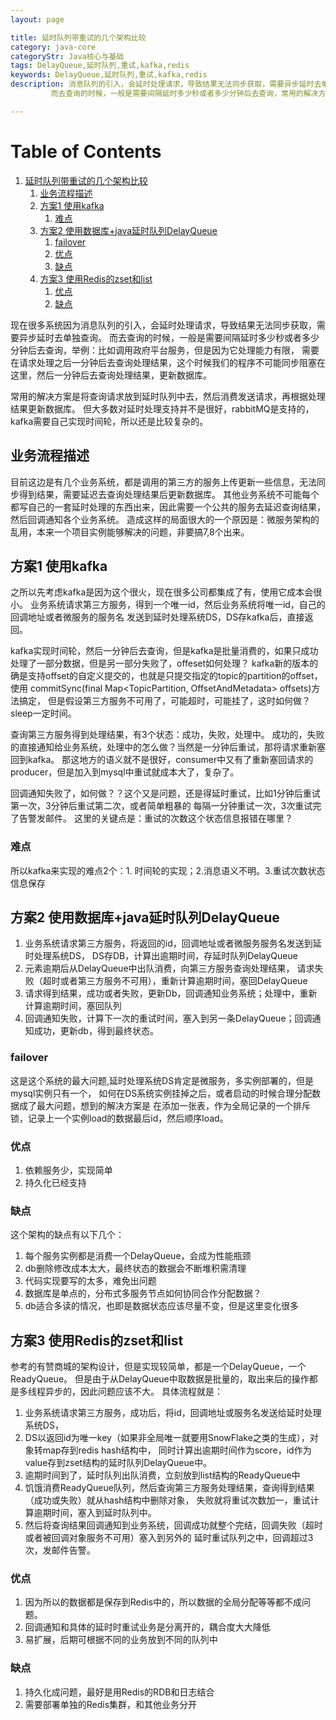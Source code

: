 ```yaml
---
layout: page

title: 延时队列带重试的几个架构比较
category: java-core
categoryStr: Java核心与基础
tags: DelayQueue,延时队列,重试,kafka,redis
keywords: DelayQueue,延时队列,重试,kafka,redis
description: 消息队列的引入，会延时处理请求，导致结果无法同步获取，需要异步延时去单独查询。
         而去查询的时候，一般是需要间隔延时多少秒或者多少分钟后去查询，常用的解决方案是将查询请求放到延时队列中去  

---
```


# Table of Contents

1.  [延时队列带重试的几个架构比较](#org60bf0a9)
    1.  [业务流程描述](#org7442942)
    2.  [方案1 使用kafka](#org29c08db)
        1.  [难点](#org03b342a)
    3.  [方案2 使用数据库+java延时队列DelayQueue](#orgf566370)
        1.  [failover](#orgaf80354)
        2.  [优点](#orgb4fc004)
        3.  [缺点](#org18bbefc)
    4.  [方案3 使用Redis的zset和list](#org5a6792e)
        1.  [优点](#orgb4247b2)
        2.  [缺点](#orgd60d709)



现在很多系统因为消息队列的引入，会延时处理请求，导致结果无法同步获取，需要异步延时去单独查询。
而去查询的时候，一般是需要间隔延时多少秒或者多少分钟后去查询，举例：比如调用政府平台服务，但是因为它处理能力有限，
需要在请求处理之后一分钟后去查询处理结果，这个时候我们的程序不可能同步阻塞在这里，然后一分钟后去查询处理结果，更新数据库。

常用的解决方案是将查询请求放到延时队列中去，然后消费发送请求，再根据处理结果更新数据库。
但大多数对延时处理支持并不是很好，rabbitMQ是支持的，kafka需要自己实现时间轮，所以还是比较复杂的。


<a id="org7442942"></a>

## 业务流程描述

目前这边是有几个业务系统，都是调用的第三方的服务上传更新一些信息，无法同步得到结果，需要延迟去查询处理结果后更新数据库。
其他业务系统不可能每个都写自己的一套延时处理的东西出来，因此需要一个公共的服务去延迟查询结果，然后回调通知各个业务系统。
造成这样的局面很大的一个原因是：微服务架构的乱用，本来一个项目实例能够解决的问题，非要搞7,8个出来。


<a id="org29c08db"></a>

## 方案1 使用kafka

之所以先考虑kafka是因为这个很火，现在很多公司都集成了有，使用它成本会很小。
业务系统请求第三方服务，得到一个唯一id，然后业务系统将唯一id，自己的回调地址或者微服务的服务名
发送到延时处理系统DS，DS存kafka后，直接返回。

kafka实现时间轮，然后一分钟后去查询，但是kafka是批量消费的，如果只成功处理了一部分数据，但是另一部分失败了，offeset如何处理？
kafka新的版本的确是支持offset的自定义提交的，也就是只提交指定的topic的partition的offset，使用
commitSync(final Map<TopicPartition, OffsetAndMetadata> offsets)方法搞定，
但是假设第三方服务不可用了，可能超时，可能挂了，这时如何做？sleep一定时间。

查询第三方服务得到处理结果，有3个状态：成功，失败，处理中。
成功的，失败的直接通知给业务系统，处理中的怎么做？当然是一分钟后重试，那将请求重新塞回到kafka。
那这地方的语义就不是很好，consumer中又有了重新塞回请求的producer，但是加入到mysql中重试就成本大了，复杂了。

回调通知失败了，如何做？？这个又是问题，还是得延时重试，比如1分钟后重试第一次，3分钟后重试第二次，或者简单粗暴的
每隔一分钟重试一次，3次重试完了告警发邮件。
这里的关键点是：重试的次数这个状态信息报错在哪里？


<a id="org03b342a"></a>

### 难点

所以kafka来实现的难点2个：1. 时间轮的实现；2.消息语义不明。3.重试次数状态信息保存


<a id="orgf566370"></a>

## 方案2 使用数据库+java延时队列DelayQueue

1.  业务系统请求第三方服务，将返回的id，回调地址或者微服务服务名发送到延时处理系统DS，
    DS存DB，计算出逾期时间，存延时队列DelayQueue
2.  元素逾期后从DelayQueue中出队消费，向第三方服务查询处理结果，
    请求失败（超时或者第三方服务不可用），重新计算逾期时间，塞回DelayQueue
3.  请求得到结果，成功或者失败，更新Db，回调通知业务系统；处理中，重新计算逾期时间，塞回队列
4.  回调通知失败，计算下一次的重试时间，塞入到另一条DelayQueue；回调通知成功，更新db，得到最终状态。


<a id="orgaf80354"></a>

### failover

这是这个系统的最大问题,延时处理系统DS肯定是微服务，多实例部署的，但是mysql实例只有一个，
如何在DS系统实例挂掉之后，或者启动的时候合理分配数据成了最大问题，想到的解决方案是
在添加一张表，作为全局记录的一个排斥锁，记录上一个实例load的数据最后id，然后顺序load。


<a id="orgb4fc004"></a>

### 优点

1.  依赖服务少，实现简单
2.  持久化已经支持


<a id="org18bbefc"></a>

### 缺点

这个架构的缺点有以下几个：

1.  每个服务实例都是消费一个DelayQueue，会成为性能瓶颈
2.  db删除修改成本太大，最终状态的数据会不断堆积需清理
3.  代码实现要写的太多，难免出问题
4.  数据库是单点的，分布式多服务节点如何协同合作分配数据？
5.  db适合多读的情况，也即是数据状态应该尽量不变，但是这里变化很多


<a id="org5a6792e"></a>

## 方案3 使用Redis的zset和list

参考的有赞商城的架构设计，但是实现较简单，都是一个DelayQueue，一个ReadyQueue。
但是由于从DelayQueue中取数据是批量的，取出来后的操作都是多线程异步的，因此问题应该不大。
具体流程就是：

1.  业务系统请求第三方服务，成功后，将id，回调地址或服务名发送给延时处理系统DS，
2.  DS以返回id为唯一key（如果非全局唯一就要用SnowFlake之类的生成），对象转map存到redis hash结构中，
    同时计算出逾期时间作为score，id作为value存到zset结构的延时队列DelayQueue中。
3.  逾期时间到了，延时队列出队消费，立刻放到list结构的ReadyQueue中
4.  饥饿消费ReadyQueue队列，然后查询第三方服务处理结果，查询得到结果（成功或失败）就从hash结构中删除对象，
    失败就将重试次数加一，重试计算逾期时间，塞入到延时队列中。
5.  然后将查询结果回调通知到业务系统，回调成功就整个完结，回调失败（超时或者被回调对象服务不可用）塞入到另外的
    延时重试队列之中，回调超过3次，发邮件告警。


<a id="orgb4247b2"></a>

### 优点

1.  因为所以的数据都是保存到Redis中的，所以数据的全局分配等等都不成问题。
2.  回调通知和具体的延时时重试业务是分离开的，耦合度大大降低
3.  易扩展，后期可根据不同的业务放到不同的队列中


<a id="orgd60d709"></a>

### 缺点

1.  持久化成问题，最好是用Redis的RDB和日志结合
2.  需要部署单独的Redis集群，和其他业务分开

